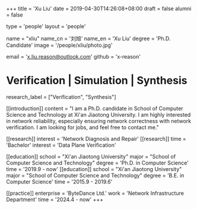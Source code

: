+++
title = 'Xu Liu'
date = 2019-04-30T14:26:08+08:00
draft = false
alumni = false

type = 'people'
layout = 'people'

name = "xliu"
name_cn = '刘旭'
name_en = 'Xu Liu'
degree = 'Ph.D. Candidate'
image = '/people/xliu/photo.jpg'

email = 'x.liu.reason@outlook.com'
github = 'x-reason'

# Verification | Simulation | Synthesis
research_label = ["Verification", "Synthesis"]

[[introduction]]
    content = "I am a Ph.D. candidate in School of Computer Science and Technology at Xi'an Jiaotong University. I am highly interested in network reliability, especially ensuring network correctness with network verification. I am looking for jobs, and feel free to contact me."

[[research]]
    interest = 'Network Diagnosis and Repair'
[[research]]
    time = 'Bachelor'
    interest = 'Data Plane Verification'

[[education]]
    school = "Xi'an Jiaotong University"
    major = "School of Computer Science and Technology"
    degree = 'Ph.D. in Computer Science'
    time = '2019.9 - now'
[[education]]
    school = "Xi'an Jiaotong University"
    major = "School of Computer Science and Technology"
    degree = 'B.E. in Computer Science'
    time = '2015.9 - 2019.6'

[[practice]]
    enterprise = 'ByteDance Ltd.'
    work = 'Network Infrastructure Department'
    time = '2024.4 - now'
+++

